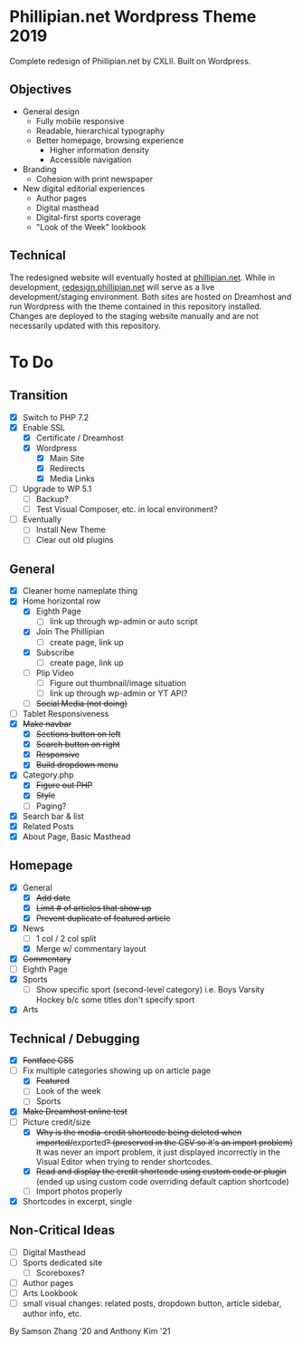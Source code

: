 # Phillipian.net Wordpress Theme 2019

Complete redesign of Phillipian.net by CXLII. Built on Wordpress.

## Objectives
- General design
  - Fully mobile responsive
  - Readable, hierarchical typography
  - Better homepage, browsing experience
    - Higher information density
    - Accessible navigation
- Branding
  - Cohesion with print newspaper
- New digital editorial experiences
  - Author pages
  - Digital masthead
  - Digital-first sports coverage
  - "Look of the Week" lookbook

## Technical
The redesigned website will eventually hosted at [phillipian.net](http://phillipian.net/). While in development, [redesign.phillipian.net](https://redesign.phillipian.net/) will serve as a live development/staging environment. Both sites are hosted on Dreamhost and run Wordpress with the theme contained in this repository installed. Changes are deployed to the staging website manually and are not necessarily updated with this repository.

# To Do

## Transition
- [X] Switch to PHP 7.2
- [X] Enable SSL
  - [X] Certificate / Dreamhost
  - [X] Wordpress
    - [X] Main Site
    - [X] Redirects
    - [X] Media Links
- [ ] Upgrade to WP 5.1
  - [ ] Backup?
  - [ ] Test Visual Composer, etc. in local environment?
- [ ] Eventually
  - [ ] Install New Theme
  - [ ] Clear out old plugins

## General
- [X] Cleaner home nameplate thing
- [X] Home horizontal row
  - [X] Eighth Page
    - [ ] link up through wp-admin or auto script
  - [X] Join The Phillipian
    - [ ] create page, link up
  - [X] Subscribe
    - [ ] create page, link up
  - [ ] Plip Video
    - [ ] Figure out thumbnail/image situation
    - [ ] link up through wp-admin or YT API?
  - [ ] ~~Social Media (not doing)~~
- [ ] Tablet Responsiveness
- [X] ~~Make navbar~~
  - [X] ~~Sections button on left~~
  - [X] ~~Search button on right~~
  - [X] ~~Responsive~~
  - [X] ~~Build dropdown menu~~
- [X] Category.php
  - [X] ~~Figure out PHP~~
  - [X] ~~Style~~
  - [ ] Paging?
- [X] Search bar & list
- [X] Related Posts
- [X] About Page, Basic Masthead

## Homepage
- [X] General
  - [X] ~~Add date~~
  - [X] ~~Limit # of articles that show up~~
  - [X] ~~Prevent duplicate of featured article~~
- [X] News
  - [ ] 1 col / 2 col split
  - [X] Merge w/ commentary layout
- [X] ~~Commentary~~
- [ ] Eighth Page
- [X] Sports
  - [ ] Show specific sport (second-level category) i.e. Boys Varsity Hockey b/c some titles don't specify sport
- [X] Arts

## Technical / Debugging
- [X] ~~Fontface CSS~~
- [ ] Fix multiple categories showing up on article page
  - [X] ~~Featured~~
  - [ ] Look of the week
  - [ ] Sports
- [X] ~~Make Dreamhost online test~~
- [ ] Picture credit/size
  - [X] ~~Why is the media-credit shortcode being deleted when imported/~~exported~~? (preserved in the CSV so it's an import problem)~~ It was never an import problem, it just displayed incorrectly in the Visual Editor when trying to render shortcodes.
  - [X] ~~Read and display the credit shortcode using custom code or plugin~~ (ended up using custom code overriding default caption shortcode)
  - [ ] Import photos properly
- [X] Shortcodes in excerpt, single

## Non-Critical Ideas

- [ ] Digital Masthead
- [ ] Sports dedicated site
  - [ ] Scoreboxes?
- [ ] Author pages
- [ ] Arts Lookbook
- [ ] small visual changes: related posts, dropdown button, article sidebar, author info, etc.
  
By Samson Zhang '20 and Anthony Kim '21
